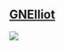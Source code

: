 ## [GNElliot](http://www.fontsmith.com/fonts/fs-elliot.cfm)
![](https://cdn.rawgit.com/mfd/fa2a6bc9e0a7d4423ca2dd9ba6ec263f/raw/12c53c67d7dfd2f0aeea785e504a0b9d4ab290ba/GNElliot.png)

